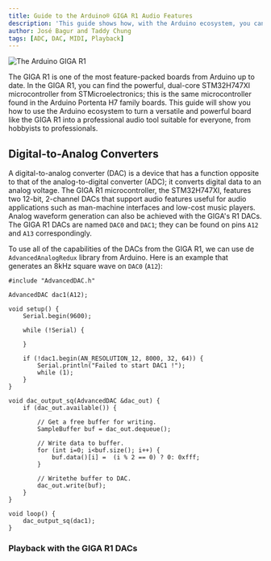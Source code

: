 ```yaml
---
title: Guide to the Arduino® GIGA R1 Audio Features
description: 'This guide shows how, with the Arduino ecosystem, you can turn your GIGA R1 board into a versatile, powerful, and professional audio tool.'
author: José Bagur and Taddy Chung
tags: [ADC, DAC, MIDI, Playback]
---
```


![The Arduino GIGA R1](assets/hero.png)

The GIGA R1 is one of the most feature-packed boards from Arduino up to date. In the GIGA R1, you can find the powerful, dual-core STM32H747XI microcontroller from STMicroelectronics; this is the same microcontroller found in the Arduino Portenta H7 family boards. This guide will show you how to use the Arduino ecosystem to turn a versatile and powerful board like the GIGA R1 into a professional audio tool suitable for everyone, from hobbyists to professionals.

## Digital-to-Analog Converters 

A digital-to-analog converter (DAC) is a device that has a function opposite to that of the analog-to-digital converter (ADC); it converts digital data to an analog voltage. The GIGA R1 microcontroller, the STM32H747XI, features two 12-bit, 2-channel DACs that support audio features useful for audio applications such as man-machine interfaces and low-cost music players. Analog waveform generation can also be achieved with the GIGA's R1 DACs. The GIGA R1 DACs are named `DAC0` and `DAC1`; they can be found on pins `A12` and `A13` correspondingly.

To use all of the capabilities of the DACs from the GIGA R1, we can use de `AdvancedAnalogRedux` library from Arduino. Here is an example that generates an 8kHz square wave on `DAC0` (`A12`):

```arduino
#include "AdvancedDAC.h"

AdvancedDAC dac1(A12);

void setup() {
    Serial.begin(9600);

    while (!Serial) {

    }

    if (!dac1.begin(AN_RESOLUTION_12, 8000, 32, 64)) {
        Serial.println("Failed to start DAC1 !");
        while (1);
    }
}

void dac_output_sq(AdvancedDAC &dac_out) {
    if (dac_out.available()) {

        // Get a free buffer for writing.
        SampleBuffer buf = dac_out.dequeue();

        // Write data to buffer.
        for (int i=0; i<buf.size(); i++) {
            buf.data()[i] =  (i % 2 == 0) ? 0: 0xfff;
        }

        // Writethe buffer to DAC.
        dac_out.write(buf);
    }
}

void loop() {
    dac_output_sq(dac1);
}
```

### Playback with the GIGA R1 DACs